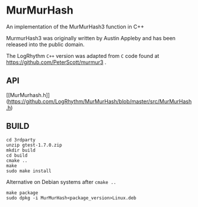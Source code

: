 # MurMurHash

An implementation of the MurMurHash3 function in C++

 MurmurHash3 was originally written by Austin Appleby and has been released into the public domain.

 The LogRhythm `C++` version was adapted from `C` code found at https://github.com/PeterScott/murmur3 .


## API
[[MurMurhash.h]] (https://github.com/LogRhythm/MurMurHash/blob/master/src/MurMurHash.h)

## BUILD
```
cd 3rdparty
unzip gtest-1.7.0.zip
mkdir build
cd build
cmake ..
make
sudo make install
```

Alternative on Debian systems after `cmake ..`
```
make package
sudo dpkg -i MurMurHash<package_version>Linux.deb
```
